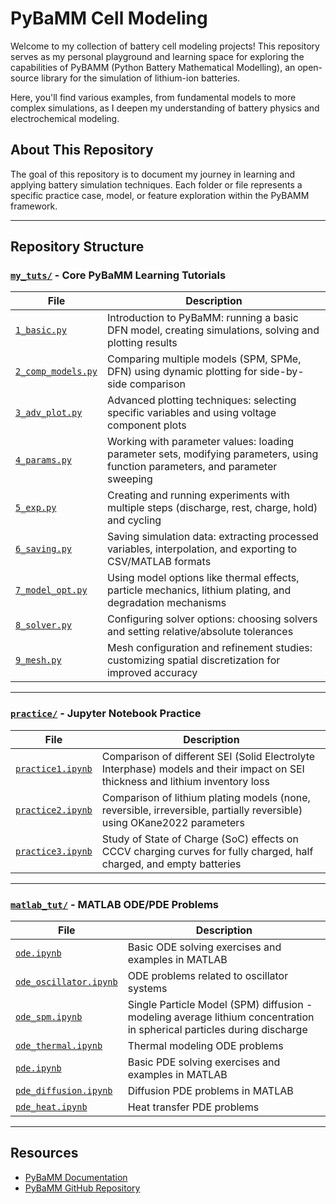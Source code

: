 # PyBaMM Cell Modeling

Welcome to my collection of battery cell modeling projects! This repository serves as my personal playground and learning space for exploring the capabilities of PyBAMM (Python Battery Mathematical Modelling), an open-source library for the simulation of lithium-ion batteries.

Here, you'll find various examples, from fundamental models to more complex simulations, as I deepen my understanding of battery physics and electrochemical modeling.

## About This Repository
The goal of this repository is to document my journey in learning and applying battery simulation techniques. Each folder or file represents a specific practice case, model, or feature exploration within the PyBAMM framework.

---

## Repository Structure


### [`my_tuts/`](my_tuts/) - Core PyBaMM Learning Tutorials

| File | Description |
|------|-------------|
| [`1_basic.py`](my_tuts/1_basic.py) | Introduction to PyBaMM: running a basic DFN model, creating simulations, solving and plotting results |
| [`2_comp_models.py`](my_tuts/2_comp_models.py) | Comparing multiple models (SPM, SPMe, DFN) using dynamic plotting for side-by-side comparison |
| [`3_adv_plot.py`](my_tuts/3_adv_plot.py) | Advanced plotting techniques: selecting specific variables and using voltage component plots |
| [`4_params.py`](my_tuts/4_params.py) | Working with parameter values: loading parameter sets, modifying parameters, using function parameters, and parameter sweeping |
| [`5_exp.py`](my_tuts/5_exp.py) | Creating and running experiments with multiple steps (discharge, rest, charge, hold) and cycling |
| [`6_saving.py`](my_tuts/6_saving.py) | Saving simulation data: extracting processed variables, interpolation, and exporting to CSV/MATLAB formats |
| [`7_model_opt.py`](my_tuts/7_model_opt.py) | Using model options like thermal effects, particle mechanics, lithium plating, and degradation mechanisms |
| [`8_solver.py`](my_tuts/8_solver.py) | Configuring solver options: choosing solvers and setting relative/absolute tolerances |
| [`9_mesh.py`](my_tuts/9_mesh.py) | Mesh configuration and refinement studies: customizing spatial discretization for improved accuracy |

---

### [`practice/`](practice/) - Jupyter Notebook Practice

| File | Description |
|------|-------------|
| [`practice1.ipynb`](practice/practice1.ipynb) | Comparison of different SEI (Solid Electrolyte Interphase) models and their impact on SEI thickness and lithium inventory loss |
| [`practice2.ipynb`](practice/practice2.ipynb) | Comparison of lithium plating models (none, reversible, irreversible, partially reversible) using OKane2022 parameters |
| [`practice3.ipynb`](practice/practice3.ipynb) | Study of State of Charge (SoC) effects on CCCV charging curves for fully charged, half charged, and empty batteries |

---

### [`matlab_tut/`](matlab_tut/) - MATLAB ODE/PDE Problems

| File | Description |
|------|-------------|
| [`ode.ipynb`](matlab_tut/ode.ipynb) | Basic ODE solving exercises and examples in MATLAB |
| [`ode_oscillator.ipynb`](matlab_tut/ode_oscillator.ipynb) | ODE problems related to oscillator systems |
| [`ode_spm.ipynb`](matlab_tut/ode_spm.ipynb) | Single Particle Model (SPM) diffusion - modeling average lithium concentration in spherical particles during discharge |
| [`ode_thermal.ipynb`](matlab_tut/ode_thermal.ipynb) | Thermal modeling ODE problems |
| [`pde.ipynb`](matlab_tut/pde.ipynb) | Basic PDE solving exercises and examples in MATLAB |
| [`pde_diffusion.ipynb`](matlab_tut/pde_diffusion.ipynb) | Diffusion PDE problems in MATLAB |
| [`pde_heat.ipynb`](matlab_tut/pde_heat.ipynb) | Heat transfer PDE problems |

---


## Resources

- [PyBaMM Documentation](https://docs.pybamm.org/)
- [PyBaMM GitHub Repository](https://github.com/pybamm-team/PyBaMM)